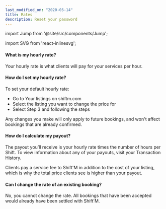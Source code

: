 ```yaml
---
last_modified_on: "2020-05-14"
title: Rates
description: Reset your password
---
```


import Jump from '@site/src/components/Jump';

import SVG from 'react-inlinesvg';

#### What is my hourly rate?
Your hourly rate is what clients will pay for your services per hour.

#### How do I set my hourly rate?
To set your default hourly rate:

* Go to Your listings on shiftm.com
* Select the listing you want to change the price for
* Select Step 3 and following the steps

Any changes you make will only apply to future bookings, and won't affect bookings that are already confirmed.

#### How do I calculate my payout?
The payout you’ll receive is your hourly rate times the number of hours per Shift.
To view information about any of your payouts, visit your Transaction History.

Clients pay a service fee to Shift'M in addition to the cost of your listing, which is why the total price clients see is higher than your payout.


#### Can I change the rate of an existing booking?
No, you cannot change the rate. All bookings that have been accepted would already have been settled with Shift'M.


[docs.strategies#daemon]: /docs/setup/deployment/strategies/#daemon
[docs.strategies#sidecar]: /docs/setup/deployment/strategies/#sidecar
[urls.rust]: https://www.rust-lang.org/
[urls.vector_performance]: https://shiftm.com/#performance

[docs.installation]: /docs/setup/installation/
[docs.process-management#flags]: /docs/administration/process-management/#flags
[docs.process-management#starting]: /docs/administration/process-management/#starting
[docs.reference.env-vars]: /docs/reference/env-vars/
[docs.reference.templating]: /docs/reference/templating/
[docs.reference]: /docs/reference/
[urls.globbing]: https://en.wikipedia.org/wiki/Glob_(programming)
[urls.strptime_specifiers]: https://docs.rs/chrono/0.4.11/chrono/format/strftime/index.html#specifiers
[urls.toml]: https://github.com/toml-lang/toml
